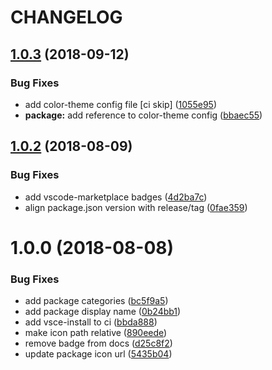 # CHANGELOG

## [1.0.3](https://github.com/seantrane/balanced-theme-for-vscode/compare/v1.0.2...v1.0.3) (2018-09-12)


### Bug Fixes

* add color-theme config file [ci skip] ([1055e95](https://github.com/seantrane/balanced-theme-for-vscode/commit/1055e95))
* **package:** add reference to color-theme config ([bbaec55](https://github.com/seantrane/balanced-theme-for-vscode/commit/bbaec55))

## [1.0.2](https://github.com/seantrane/balanced-theme-for-vscode/compare/v1.0.1...v1.0.2) (2018-08-09)


### Bug Fixes

* add vscode-marketplace badges ([4d2ba7c](https://github.com/seantrane/balanced-theme-for-vscode/commit/4d2ba7c))
* align package.json version with release/tag ([0fae359](https://github.com/seantrane/balanced-theme-for-vscode/commit/0fae359))

# 1.0.0 (2018-08-08)


### Bug Fixes

* add package categories ([bc5f9a5](https://github.com/seantrane/balanced-theme-for-vscode/commit/bc5f9a5))
* add package display name ([0b24bb1](https://github.com/seantrane/balanced-theme-for-vscode/commit/0b24bb1))
* add vsce-install to ci ([bbda888](https://github.com/seantrane/balanced-theme-for-vscode/commit/bbda888))
* make icon path relative ([890eede](https://github.com/seantrane/balanced-theme-for-vscode/commit/890eede))
* remove badge from docs ([d25c8f2](https://github.com/seantrane/balanced-theme-for-vscode/commit/d25c8f2))
* update package icon url ([5435b04](https://github.com/seantrane/balanced-theme-for-vscode/commit/5435b04))
